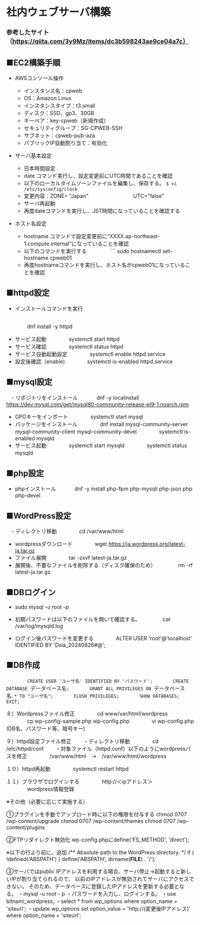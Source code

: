 # 社内ウェブサーバ構築
### 参考したサイト（https://qiita.com/3y9Mz/items/dc3b598243ae9ce04a7c）


## ■EC2構築手順
- AWSコンソール操作
	- インスタンス名：cpweb
	- OS：Amazon Linux
	- インスタンスタイプ：t3.small
	- ディスク：SSD、gp3、30GB
	- キーペア：key-cpweb（新規作成）
	- セキュリティグループ：SG-CPWEB-SSH
	- サブネット：cpweb-pub-aza
	- パブリックIP自動割り当て：有効化
	
- サーバ基本設定
	- 日本時間設定
	- date コマンド実行し、設定変更前にUTC時間であることを確認
	-  以下のローカルタイムゾーンファイルを編集し、保存する。
   	``$ vi /etc/sysconfig/clock
     	``
	- 変更内容：ZONE=	"Japan"
　　　　　　　　			UTC="false"
	- サーバ再起動	
	- 再度dateコマンドを実行し、JST時間になっていることを確認する


- ホスト名設定
	- hostname コマンドで設定変更前に”XXXX.ap-northeast-1.compute.internal”になっていることを確認
	- 以下のコマンドを実行する
　　　　		```
   		 sudo hostnamectl set-hostname cpweb01
	- 再度hostnameコマンドを実行し、ホスト名がcpweb01になっていることを確認
## ■httpd設定
- インストールコマンドを実行
  ```
　　　　dnf install -y httpd
- サービス起動
　　　　systemctl start httpd
- サービス確認
　　　　systemctl status httpd
- サービス自動起動設定
　　　　systemctl enable httpd.service
- 設定後確認（enable)
　　　　systemctl is-enabled httpd.service

## ■mysql設定
　- リポジトリをインストール
　　　  dnf -y localinstall  https://dev.mysql.com/get/mysql80-community-release-el9-1.noarch.rpm
- GPGキーをインポート
　　　　systemctl start mysql
- パッケージをインストール
　　　　dnf install mysql-community-server mysql-community-client mysql-community-devel
　　　　systemctl is-enabled mysqld
- サービス起動
　　　　systemctl start mysqld
　　　　systemctl status mysqld
　　
## ■php設定
- phpインストール
　　　  dnf -y install php-fpm php-mysqli php-json php php-devel

## ■WordPress設定
　- ディレクトリ移動
　　　　cd /var/www/html
- wordpressダウンロード
　　　　wget https://ja.wordpress.org/latest-ja.tar.gz
- ファイル展開
　　　　tar -zxvf latest-ja.tar.gz
- 展開後、不要なファイルを削除する（ディスク確保のため）
　　　　rm -rf latest-ja.tar.gz


## ■DBログイン
- sudo mysql -u root -p

- 初期パスワードは以下のファイルを開いて確認する。
　　　　cat /var/log/mysqld.log

- ログイン後パスワードを変更する
　　　　ALTER USER 'root'@'localhost' IDENTIFIED BY 'Dsia_20240626#@';

## ■DB作成
　　　　`CREATE USER 'ユーザ名' IDENTIFIED BY 'パスワード';
　　　　CREATE DATABASE `データベース名`;
　　　　GRANT ALL PRIVILEGES ON `データベース名`.* TO "ユーザ名";
　　　　FLUSH PRIVILEGES;
　　　　SHOW DATABASES;
　　　　EXIT;
  `

８）Wordpressファイル修正
　　　　cd www/var/html/wordpress
　　　　cp wp-config-sample.php wp-config.php
　　　　vi wp-config.php (DB名、パスワード等、暗号キー)

９）httpd設定ファイル修正
　　・ディレクトリ移動
　　　　cd /etc/httpd/conf
　　・対象ファイル（httpd.conf）以下のようにwordpressパスを修正
　　　　/var/www/html　→　/var/www/html/wordpress

１０）httpd再起動
　　　　systemctl restart httpd

１１）ブラウザでログインする
　　　　http://＜ipアドレス＞
　　　　wordpress情報登録



※その他（必要に応じて実施する）

①プラグインを手動でアップロード時に以下の権限を付与する
chmod 0707 /wp-content/upgrade
chmod 0707 /wp-content/themes
chmod 0707 /wp-content/plugins

②FTPリダイレクト無効化
wp-config.phpにdefine('FS_METHOD', 'direct');

※以下の行より前に、追加
/** Absolute path to the WordPress directory. */
if ( !defined('ABSPATH') )
    define('ABSPATH', dirname(__FILE__) . '/');

③サーバではpublic IPアドレスを利用する場合、サーバ停止→起動すると新しいIPが割り当てられるので、
以前のIPアドレスが無効されてサーバにアクセスできない。
そのため、データベースに登録したIPアドレスを更新する必要となる。
・mysql -u root - p
・パスワードを入力し、ログインする。
・use bitnami_wordpress;
・select * from wp_options where option_name = 'siteurl';
・update wp_options set option_value = 'http://(変更後IPアドレス)' where option_name = 'siteurl';






